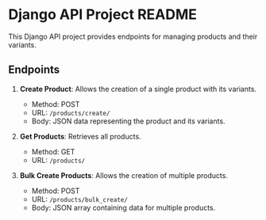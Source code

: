 # Django API Project README

This Django API project provides endpoints for managing products and their variants.

## Endpoints

1. **Create Product**: Allows the creation of a single product with its variants.
   - Method: POST
   - URL: `/products/create/`
   - Body: JSON data representing the product and its variants.

2. **Get Products**: Retrieves all products.
   - Method: GET
   - URL: `/products/`

3. **Bulk Create Products**: Allows the creation of multiple products.
   - Method: POST
   - URL: `/products/bulk_create/`
   - Body: JSON array containing data for multiple products.
